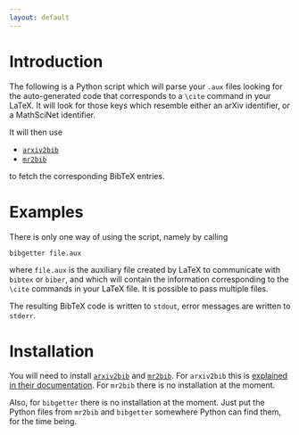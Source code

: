 ```yaml
---
layout: default
---
```


# Introduction

The following is a Python script which will parse your `.aux` files looking for the auto-generated code that corresponds to a `\cite` command in your LaTeX. It will look for those keys which resemble either an arXiv identifier, or a MathSciNet identifier.

It will then use

* [`arxiv2bib`](https://github.com/nathangrigg/arxiv2bib)
* [`mr2bib`](https://github.com/bibgetter/mr2bib)

to fetch the corresponding BibTeX entries.

# Examples

There is only one way of using the script, namely by calling

    bibgetter file.aux

where `file.aux` is the auxiliary file created by LaTeX to communicate with `bibtex` or `biber`, and which will contain the information corresponding to the `\cite` commands in your LaTeX file. It is possible to pass multiple files.

The resulting BibTeX code is written to `stdout`, error messages are written to `stderr`.

# Installation

You will need to install [`arxiv2bib`](https://github.com/nathangrigg/arxiv2bib) and [`mr2bib`](https://github.com/bibgetter/mr2bib). For `arxiv2bib` this is [explained in their documentation](https://github.com/nathangrigg/arxiv2bib#installation). For `mr2bib` there is no installation at the moment.

Also, for `bibgetter` there is no installation at the moment. Just put the Python files from `mr2bib` and `bibgetter` somewhere Python can find them, for the time being.
